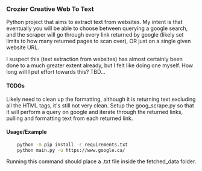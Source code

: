 ### Crozier Creative Web To Text

Python project that aims to extract text from websites. My intent is that eventually you will be able to choose between querying a google search, and the scraper will go through every link returned by google (likely set limits to how many returned pages to scan over), OR just on a single given website URL.

I suspect this (text extraction from websites) has almost certainly been done to a much greater extent already, but I felt like doing one myself. How long will I put effort towards this? TBD...

#### TODOs

Likely need to clean up the formatting, although it is returning text excluding all the HTML tags, it's still not very clean.
Setup the goog_scrape.py so that it will perform a query on google and iterate through the returned links, pulling and formatting text from each returned link.

#### Usage/Example

```bash
    python -m pip install -r requirements.txt
    python main.py -u https://www.google.ca/
```

Running this command should place a .txt file inside the fetched_data folder.
